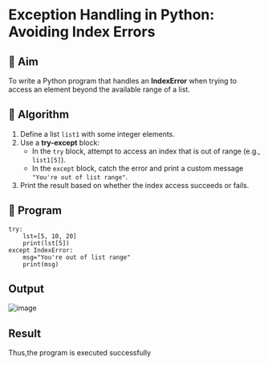 # Exception Handling in Python: Avoiding Index Errors

## 🎯 Aim
To write a Python program that handles an **IndexError** when trying to access an element beyond the available range of a list.

## 🧠 Algorithm
1. Define a list `list1` with some integer elements.
2. Use a **try-except** block:
   - In the `try` block, attempt to access an index that is out of range (e.g., `list1[5]`).
   - In the `except` block, catch the error and print a custom message `"You're out of list range"`.
3. Print the result based on whether the index access succeeds or fails.

## 🧾 Program
```
try:
    lst=[5, 10, 20]
    print(lst[5])
except IndexError:
    msg="You're out of list range"
    print(msg)

```

## Output
![image](https://github.com/user-attachments/assets/b4db8565-4191-4d6e-85cf-e73fc81907a5)

## Result
Thus,the program is executed successfully
